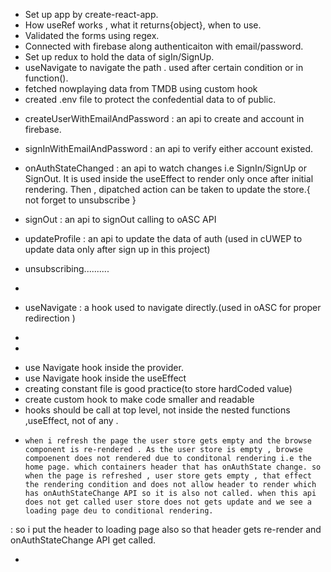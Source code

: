 <!-- * ------------------------------- OVERVIEW ---------------------------------------------------->

- Set up app by create-react-app.
- How useRef works , what it returns{object}, when to use.
- Validated the forms using regex.
- Connected with firebase along authenticaiton with email/password.
- Set up redux to hold the data of sigIn/SignUp.
- useNavigate to navigate the path . used after certain condition or in function().
- fetched nowplaying data from TMDB using custom hook
- created .env file to protect the confedential data to of public.

<!--*-------------------------------- Concepts and Codes------------------------------------------ -->
<!--! ---------------------- get know clearly about the authencation API's _!!----------------------->

<!--? -------------------------------Auth APIs-------------------------------------------------------->

- createUserWithEmailAndPassword : an api to create and account in firebase.
- signInWithEmailAndPassword : an api to verify either account existed.
- onAuthStateChanged : an api to watch changes i.e SignIn/SignUp or SignOut. It is used inside the useEffect to render only once after initial rendering. Then , dipatched action can be taken to update the store.{ not forget to unsubscribe }

- signOut : an api to signOut calling to oASC API
- updateProfile : an api to update the data of auth (used in cUWEP to update data only after sign up in this project)
- unsubscribing..........<!--! not know much more -->
-
- useNavigate : a hook used to navigate directly.(used in oASC for proper redirection )
-
- 

<!--*--------------------------------- Better to Know ------------------------------------------- -->

- use Navigate hook inside the provider.
- use Navigate hook inside the useEffect
- creating constant file is good practice(to store hardCoded value)
- create custom hook to make code smaller and readable
- hooks should be call at top level, not inside the nested functions ,useEffect, not of any .

<!-- *------------------------------mistakes and thier solutions.---------------------------------- -->

-     when i refresh the page the user store gets empty and the browse component is re-rendered . As the user store is empty , browse compoenent does not rendered due to conditonal rendering i.e the home page. which containers header that has onAuthState change. so when the page is refreshed , user store gets empty , that effect the rendering condition and does not allow header to render which has onAuthStateChange API so it is also not called. when this api does not get called user store does not gets update and we see a loading page deu to conditional rendering.
: so i put the header to loading page also so that header gets re-render and onAuthStateChange API get called.


-


